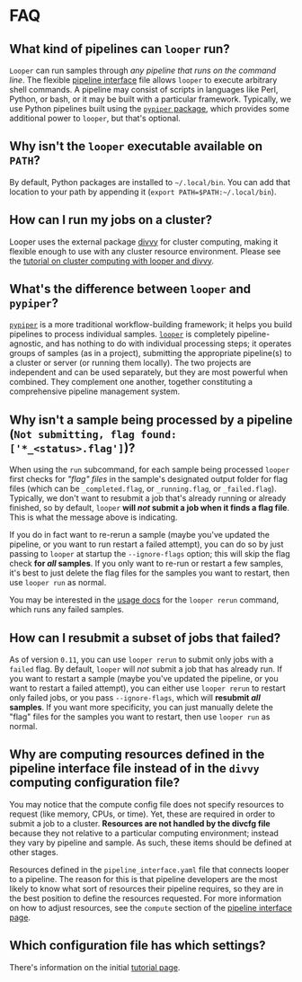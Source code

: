 # FAQ


## What kind of pipelines can `looper` run?

`Looper` can run samples through *any pipeline that runs on the command line*. The flexible [pipeline interface](developer/pipeline-interface-specification.md) file allows `looper` to execute arbitrary shell commands. A pipeline may consist of scripts in languages like Perl, Python, or bash, or it may be built with a particular framework. Typically, we use Python pipelines built using the [`pypiper` package](https://pep.databio.org/pypiper/), which provides some additional power to `looper`, but that's optional.


## Why isn't the `looper` executable available on `PATH`?

By default, Python packages are installed to `~/.local/bin`.
You can add that location to your path by appending it (`export PATH=$PATH:~/.local/bin`).

## How can I run my jobs on a cluster?

Looper uses the external package [divvy](advanced-guide/advanced-computing.md) for cluster computing, making it flexible enough to use with any cluster resource environment. Please see the [tutorial on cluster computing with looper and divvy](tutorial/compute-settings.md).


## What's the difference between `looper` and `pypiper`?

[`pypiper`](https://pep.databio.org/pypiper/) is a more traditional workflow-building framework; it helps you build pipelines to process individual samples. [`looper`](https://pep.databio.org/looper/) is completely pipeline-agnostic, and has nothing to do with individual processing steps; it operates groups of samples (as in a project), submitting the appropriate pipeline(s) to a cluster or server (or running them locally). The two projects are independent and can be used separately, but they are most powerful when combined. They complement one another, together constituting a comprehensive pipeline management system.

## Why isn't a sample being processed by a pipeline (`Not submitting, flag found: ['*_<status>.flag']`)?

When using the `run` subcommand, for each sample being processed `looper` first checks for *"flag" files* in the sample's designated output folder for flag files (which can be `_completed.flag`, or `_running.flag`, or `_failed.flag`). 	Typically, we don't want to resubmit a job that's already running or already finished, so by default, `looper` **will *not* submit a job when it finds a flag file**. This is what the message above is indicating.

If you do in fact want to re-rerun a sample (maybe you've updated the pipeline, or you want to run restart a failed attempt), you can do so by just passing to `looper` at startup the `--ignore-flags` option; this will skip the flag check **for *all* samples**. If you only want to re-run or restart a few samples, it's best to just delete the flag files for the samples you want to restart, then use `looper run` as normal.

You may be interested in the [usage docs](usage.md) for the `looper rerun` command, which runs any failed samples.

## How can I resubmit a subset of jobs that failed?

As of version `0.11`, you can use `looper rerun` to submit only jobs with a `failed` flag. By default, `looper` will *not* submit a job that has already run. If you want to restart a sample (maybe you've updated the pipeline, or you want to restart a failed attempt), you can either use `looper rerun` to restart only failed jobs, or you pass `--ignore-flags`, which will **resubmit *all* samples**. If you want more specificity, you can just manually delete the "flag" files for the samples you want to restart, then use `looper run` as normal.

## Why are computing resources defined in the pipeline interface file instead of in the `divvy` computing configuration file?

You may notice that the compute config file does not specify resources to request (like memory, CPUs, or time). Yet, these are required in order to submit a job to a cluster. **Resources are not handled by the divcfg file** because they not relative to a particular computing environment; instead they vary by pipeline and sample. As such, these items should be defined at other stages.

Resources defined in the `pipeline_interface.yaml` file that connects looper to a pipeline. The reason for this is that pipeline developers are the most likely to know what sort of resources their pipeline requires, so they are in the best position to define the resources requested. For more information on how to adjust resources, see the `compute` section of the [pipeline interface page](developer/pipeline-interface-specification.md).

## Which configuration file has which settings?

There's information on the initial [tutorial page](tutorial/initialize.md).

